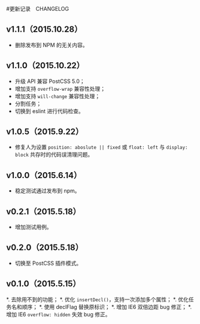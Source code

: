 #更新记录　CHANGELOG

## v1.1.1（2015.10.28）
* 删除发布到 NPM 的无关内容。

## v1.1.0（2015.10.22）
* 升级 API 兼容 PostCSS 5.0；
* 增加支持 `overflow-wrap` 兼容性处理；
* 增加支持 `will-change` 兼容性处理；
* 分割任务；
* 切换到 eslint 进行代码检查。

## v1.0.5（2015.9.22）
* 修复人为设置 `position: aboslute || fixed` 或 `float: left` 与 `display: block` 共存时的代码误清理问题。

## v1.0.0（2015.6.14）
* 稳定测试通过发布到 npm。

## v0.2.1（2015.5.18）
* 增加测试用例。

## v0.2.0（2015.5.18）
* 切换至 PostCSS 插件模式。

## v0.1.0（2015.5.15）
*. 去除用不到的功能；
*. 优化 `insertDecl()`，支持一次添加多个属性；
*. 优化任务名和顺序；
*. 使用 declFlag 替换原标识；
*. 增加 IE6 双倍边距 bug 修正；
*. 增加 IE6 `overflow: hidden` 失效 bug 修正。
